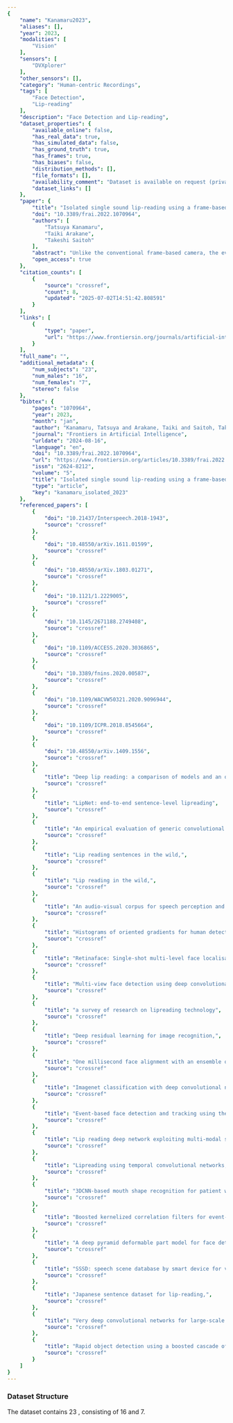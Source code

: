 ```yaml
---
{
    "name": "Kanamaru2023",
    "aliases": [],
    "year": 2023,
    "modalities": [
        "Vision"
    ],
    "sensors": [
        "DVXplorer"
    ],
    "other_sensors": [],
    "category": "Human-centric Recordings",
    "tags": [
        "Face Detection",
        "Lip-reading"
    ],
    "description": "Face Detection and Lip-reading",
    "dataset_properties": {
        "available_online": false,
        "has_real_data": true,
        "has_simulated_data": false,
        "has_ground_truth": true,
        "has_frames": true,
        "has_biases": false,
        "distribution_methods": [],
        "file_formats": [],
        "availability_comment": "Dataset is available on request (privacy reasons)",
        "dataset_links": []
    },
    "paper": {
        "title": "Isolated single sound lip-reading using a frame-based camera and event-based camera",
        "doi": "10.3389/frai.2022.1070964",
        "authors": [
            "Tatsuya Kanamaru",
            "Taiki Arakane",
            "Takeshi Saitoh"
        ],
        "abstract": "Unlike the conventional frame-based camera, the event-based camera detects changes in the brightness value for each pixel over time. This research work on lip-reading as a new application by the event-based camera. This paper proposes an event camera-based lip-reading for isolated single sound recognition. The proposed method consists of imaging from event data, face and facial feature points detection, and recognition using a Temporal Convolutional Network. Furthermore, this paper proposes a method that combines the two modalities of the frame-based camera and an event-based camera. In order to evaluate the proposed method, the utterance scenes of 15 Japanese consonants from 20 speakers were collected using an event-based camera and a video camera and constructed an original dataset. Several experiments were conducted by generating images at multiple frame rates from an event-based camera. As a result, the highest recognition accuracy was obtained in the image of the event-based camera at 60 fps. Moreover, it was confirmed that combining two modalities yields higher recognition accuracy than a single modality.",
        "open_access": true
    },
    "citation_counts": [
        {
            "source": "crossref",
            "count": 8,
            "updated": "2025-07-02T14:51:42.808591"
        }
    ],
    "links": [
        {
            "type": "paper",
            "url": "https://www.frontiersin.org/journals/artificial-intelligence/articles/10.3389/frai.2022.1070964/full"
        }
    ],
    "full_name": "",
    "additional_metadata": {
        "num_subjects": "23",
        "num_males": "16",
        "num_females": "7",
        "stereo": false
    },
    "bibtex": {
        "pages": "1070964",
        "year": 2023,
        "month": "jan",
        "author": "Kanamaru, Tatsuya and Arakane, Taiki and Saitoh, Takeshi",
        "journal": "Frontiers in Artificial Intelligence",
        "urldate": "2024-08-16",
        "language": "en",
        "doi": "10.3389/frai.2022.1070964",
        "url": "https://www.frontiersin.org/articles/10.3389/frai.2022.1070964/full",
        "issn": "2624-8212",
        "volume": "5",
        "title": "Isolated single sound lip-reading using a frame-based camera and event-based camera",
        "type": "article",
        "key": "kanamaru_isolated_2023"
    },
    "referenced_papers": [
        {
            "doi": "10.21437/Interspeech.2018-1943",
            "source": "crossref"
        },
        {
            "doi": "10.48550/arXiv.1611.01599",
            "source": "crossref"
        },
        {
            "doi": "10.48550/arXiv.1803.01271",
            "source": "crossref"
        },
        {
            "doi": "10.1121/1.2229005",
            "source": "crossref"
        },
        {
            "doi": "10.1145/2671188.2749408",
            "source": "crossref"
        },
        {
            "doi": "10.1109/ACCESS.2020.3036865",
            "source": "crossref"
        },
        {
            "doi": "10.3389/fnins.2020.00587",
            "source": "crossref"
        },
        {
            "doi": "10.1109/WACVW50321.2020.9096944",
            "source": "crossref"
        },
        {
            "doi": "10.1109/ICPR.2018.8545664",
            "source": "crossref"
        },
        {
            "doi": "10.48550/arXiv.1409.1556",
            "source": "crossref"
        },
        {
            "title": "Deep lip reading: a comparison of models and an online application,",
            "source": "crossref"
        },
        {
            "title": "LipNet: end-to-end sentence-level lipreading",
            "source": "crossref"
        },
        {
            "title": "An empirical evaluation of generic convolutional and recurrent networks for sequence modeling",
            "source": "crossref"
        },
        {
            "title": "Lip reading sentences in the wild,",
            "source": "crossref"
        },
        {
            "title": "Lip reading in the wild,",
            "source": "crossref"
        },
        {
            "title": "An audio-visual corpus for speech perception and automatic speech recognition",
            "source": "crossref"
        },
        {
            "title": "Histograms of oriented gradients for human detection,",
            "source": "crossref"
        },
        {
            "title": "Retinaface: Single-shot multi-level face localisation in the wild,",
            "source": "crossref"
        },
        {
            "title": "Multi-view face detection using deep convolutional neural networks,",
            "source": "crossref"
        },
        {
            "title": "a survey of research on lipreading technology",
            "source": "crossref"
        },
        {
            "title": "Deep residual learning for image recognition,",
            "source": "crossref"
        },
        {
            "title": "One millisecond face alignment with an ensemble of regression trees,",
            "source": "crossref"
        },
        {
            "title": "Imagenet classification with deep convolutional neural networks,",
            "source": "crossref"
        },
        {
            "title": "Event-based face detection and tracking using the dynamics of eye blinks",
            "source": "crossref"
        },
        {
            "title": "Lip reading deep network exploiting multi-modal spiking visual and auditory sensors,",
            "source": "crossref"
        },
        {
            "title": "Lipreading using temporal convolutional networks,",
            "source": "crossref"
        },
        {
            "title": "3DCNN-based mouth shape recognition for patient with intractable neurological diseases,",
            "source": "crossref"
        },
        {
            "title": "Boosted kernelized correlation filters for event-based face detection,",
            "source": "crossref"
        },
        {
            "title": "A deep pyramid deformable part model for face detection,",
            "source": "crossref"
        },
        {
            "title": "SSSD: speech scene database by smart device for visual speech recognition,",
            "source": "crossref"
        },
        {
            "title": "Japanese sentence dataset for lip-reading,",
            "source": "crossref"
        },
        {
            "title": "Very deep convolutional networks for large-scale image recognition",
            "source": "crossref"
        },
        {
            "title": "Rapid object detection using a boosted cascade of simple features,",
            "source": "crossref"
        }
    ]
}
---
```


### Dataset Structure

The dataset contains 23 , consisting of 16 and 7.
